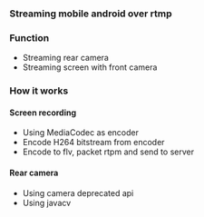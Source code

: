 ### Streaming mobile android over rtmp
### Function
* Streaming rear camera
* Streaming screen with front camera

### How it works
#### Screen recording
* Using MediaCodec as encoder
* Encode H264 bitstream from encoder
* Encode to flv, packet rtpm and send to server

#### Rear camera
* Using camera deprecated api
* Using javacv
